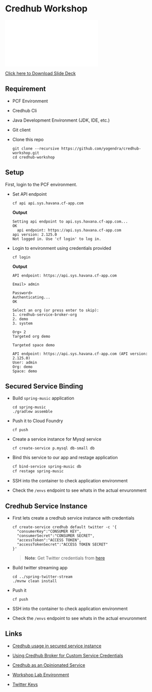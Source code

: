 # Credhub Workshop

<object data="credhub-workshop.pdf" type="application/pdf" width="700px" height="700px">
<embed src="credhub-workshop.pdf">
  <p><a href="credhub-workshop.pdf">Click here to Download Slide Deck</a></p>
</embed>
</object>

## Requirement

- PCF Environment
- Credhub Cli
- Java Development Environment (JDK, IDE, etc.)
- Git client
- Clone this repo

  ```
  git clone --recursive https://github.com/yogendra/credhub-workshop.git
  cd credhub-workshop
  ```

## Setup

First, login to the PCF environment.

- Set API endpoint

  ```
  cf api api.sys.havana.cf-app.com
  ```

  **Output**

  ```
  Setting api endpoint to api.sys.havana.cf-app.com...
  OK
    api endpoint: https://api.sys.havana.cf-app.com
  api version: 2.125.0
  Not logged in. Use 'cf login' to log in.
  ```

- Login to environment using credentials provided

  ```
  cf login
  ```

  **Output**

  ```
  API endpoint: https://api.sys.havana.cf-app.com

  Email> admin

  Password>
  Authenticating...
  OK

  Select an org (or press enter to skip):
  1. credhub-service-broker-org
  2. demo
  3. system

  Org> 2
  Targeted org demo

  Targeted space demo

  API endpoint: https://api.sys.havana.cf-app.com (API version: 2.125.0)
  User: admin
  Org: demo
  Space: demo

  ```

## Secured Service Binding

- Build `spring-music` application
  ```
  cd spring-music
  ./gradlew assemble
  ```
- Push it to Cloud Foundry
  ```
  cf push
  ```
- Create a service instance for Mysql service

  ```
  cf create-service p.mysql db-small db
  ```

- Bind this service to our app and restage application

  ```bash
  cf bind-service spring-music db
  cf restage spring-music
  ```

- SSH into the container to check application environment
- Check the `/envs` endpoint to see whats in the actual envuronment

## Credhub Service Instance

- First lets create a credhub service instance with credentials

  ```
  cf create-service credhub default twitter -c '{
    "consumerKey":"CONSUMER KEY",
    "consumerSecret":"CONSUMER SECRET",
    "accessToken":"ACCESS TOKEN",
    "accessTokenSecret":"ACCESS TOKEN SECRET"
  }'
  ```

  > **Note**: Get Twitter credentials from [here](twitter.md)

- Build twitter streaming app

  ```
  cd ../spring-twitter-stream
  ./mvnw clean install
  ```

- Push it
  ```
  cf push
  ```
- SSH into the container to check application environment
- Check the `/envs` endpoint to see whats in the actual envuronment

## Links

- [Credhub usage in secured service instance](https://content.pivotal.io/blog/enterprise-architects-its-time-to-learn-how-the-credhub-service-broker-applies-the-principle-of-least-privilege-to-your-secrets)

- [Using Credhub Broker for Custom Service Credentials](https://docs.pivotal.io/credhub-service-broker/using.html)

- [Credhub as an Opinionated Service](https://medium.com/@srinivasan.surprise/credhub-as-an-opinionated-service-8336442fb2bc)
- [Workshop Lab Environment](workshop.md)
- [Twitter Keys](twitter.md)
